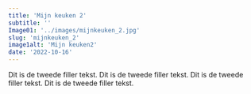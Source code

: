 ```yaml
---
title: 'Mijn keuken 2'
subtitle: ''
Image01: '../images/mijnkeuken_2.jpg'
slug: 'mijnkeuken_2'
image1alt: 'Mijn keuken2'
date: '2022-10-16'
---
```

Dit is de tweede filler tekst. Dit is de tweede filler tekst. Dit is de tweede filler tekst. Dit is de tweede filler tekst. 